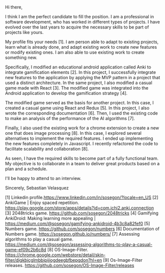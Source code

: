 Hi there,

I think I am the perfect candidate to fill the position. I am a professional in software development, who has worked in different types of projects. I have evolved over the last years to acquire the necessary skills to be part of projects like yours.

My profile fits your needs [1]. I am person able to adapt to existing projects, learn what is already done, and adapt existing work to create new features or modify existing ones. I am also able to use existing work to create something new.

Specifically, I modified an educational android application called Anki to integrate gamification elements [2]. In this project, I successfully integrate new features to the application by applying the MVP pattern in a project that used a distinct architecture. In the same project, I also modified a casual game made with React [3]. The modified game was integrated into the Android application to develop the gamification strategy [4].

The modified game served as the basis for another project. In this case, I created a casual game using React and Redux [5]. In this project, I also wrote the corresponding documentation [6]. Then, I used the existing code to make an analysis of the performance of the AI algorithms [7].

Finally, I also used the existing work for a chrome extension to create a new one that does image processing [8]. In this case, I explored several alternatives to implement the required features. I ended up implementing the new features completely in Javascript. I recently refactored the code to facilitate scalability and collaboration [8].

As seen, I have the required skills to become part of a fully functional team. My objective is to collaborate in a team to deliver great products based on a plan and a schedule.

I'll be happy to attend to an interview.

Sincerely,
Sebastian Velasquez

[1] Linkedin profile.https://www.linkedin.com/in/sosegon/?locale=en_US
[2] AnkiGame | Enjoy spaced repetition. https://play.google.com/store/apps/details?id=com.ichi2.anki.connection
[3] 2048tricks game. https://github.com/sosegon/2048tricks
[4] Gamifying AnkiDroid: Making learning more appealing | https://medium.com/@sosegon/gamifying-ankidroid-4b3c8a82fef0
[5] Numbers game. https://github.com/sosegon/numbers
[6] Documentation of Numbers game. https://sosegon.github.io/numbers/
[7] Assessing algorithms to play a casual game. https://medium.com/@sosegon/assessing-algorithms-to-play-a-casual-game-ef09c2b6c8d
[8] OS-Image-Filter. https://chrome.google.com/webstore/detail/skin-filter/digkbjcglmbbipijiogdeegbfbepgdon?hl=en
[9] Os-Image-Filter releases. https://github.com/sosegon/OS-Image-Filter/releases